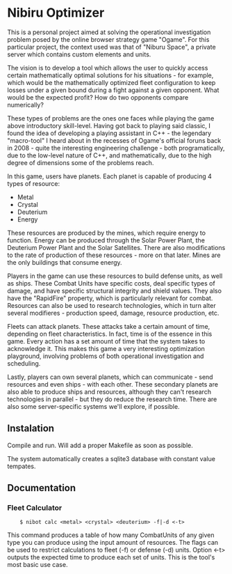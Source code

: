 # Nibiru Optimizer

This is a personal project aimed at solving the operational investigation problem posed by the online browser strategy game "Ogame". For this particular project, the context used was that of "Niburu Space", a private server which contains custom elements and units.

The vision is to develop a tool which allows the user to quickly access certain mathematically optimal solutions for his situations - for example, which would be the mathematically optimized fleet configuration to keep losses under a given bound during a fight against a given opponent. What would be the expected profit? How do two opponents compare numerically? 

These types of problems are the ones one faces while playing the game above introductory skill-level. Having got back to playing said classic, I found the idea  of developing a playing assistant in C++ - the legendary "macro-tool" I heard about in the recesses of Ogame's official foruns back in 2008 - quite the interesting engineering challenge - both programatically, due to the low-level nature of C++, and mathematically, due to the high degree of dimensions some of the problems reach.


In this game, users have planets. Each planet is capable of producing 4 types of resource:
* Metal
* Crystal
* Deuterium
* Energy

These resources are produced by the mines, which require energy to function. Energy can be produced through the Solar Power Plant, the Deuterium Power Plant and the Solar Satellites. There are also modifications to the rate of production of these resources - more on that later. Mines are the only buildings that consume energy.

Players in the game can use these resources to build defense units, as well as ships. These Combat Units have specific costs, deal specific types of damage, and have specific structural integrity and shield values. They also have the "RapidFire" property, which is particularly relevant for combat. Resources can also be used to research technologies, which in turn alter several modifieres - production speed, damage, resource production, etc.

Fleets can attack planets. These attacks take a certain amount of time, depending on fleet characteristics. In fact, time is of the essence in this game. Every action has a set amount of time that the system takes to acknowledge it. This makes this game a very interesting optimization playground, involving problems of both operational investigation and scheduling.

Lastly, players can own several planets, which can communicate - send resources and even ships - with each other. These secondary planets are also able to produce ships and resources, although they can't research technologies in parallel - but they do reduce the research time. There are also some server-specific systems we'll explore, if possible.

## Instalation
Compile and run. Will add a proper Makefile as soon as possible.

The system automatically creates a sqlite3 database with constant value tempates.

## Documentation

### Fleet Calculator

```
    $ nibot calc <metal> <crystal> <deuterium> -f|-d <-t>
```
This command produces a table of how many CombatUnits of any given type you can produce using the input amount of resources. The flags can be used to restrict calculations to fleet (-f) or defense (-d) units. Option <-t> outputs the expected time to produce each set of units. This is the tool's most basic use case.